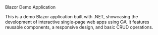 Blazor Demo Application

This is a demo Blazor application built with .NET, showcasing the development of interactive single-page web apps using C#. It features reusable components, a responsive design, and basic CRUD operations.
